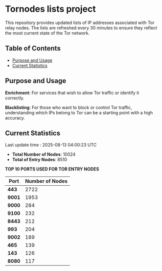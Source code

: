 # Tornodes lists project

This repository provides updated lists of IP addresses associated with Tor relay nodes. The lists are refreshed every 30 minutes to ensure they reflect the most current state of the Tor network.

## Table of Contents

- [Purpose and Usage](#purpose-and-usage)
- [Current Statistics](#current-statistics)


## Purpose and Usage

**Enrichment**: For services that wish to allow Tor traffic or identify it correctly.

**Blacklisting**: For those who want to block or control Tor traffic, understanding which IPs belong to Tor can be a starting point with a high accuracy.

## Current Statistics

Last update time : 2025-08-13 04:00:23 UTC

- **Total Number of Nodes**: 10024
- **Total of Entry Nodes**: 8510

**TOP 10 PORTS USED FOR TOR ENTRY NODES**

| **Port** | **Number of Nodes** |
|------|-----------------|
| **443**   | 2722  |
| **9001**   | 1953  |
| **9000**   | 284  |
| **9100**   | 232  |
| **8443**   | 212  |
| **993**   | 204  |
| **9002**   | 189  |
| **465**   | 139  |
| **143**   | 126  |
| **8080**   | 117  |

